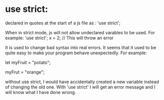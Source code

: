 # use strict: 
declared in quotes at the start of a js file as : 'use strict';

When in strict mode, js will not allow undeclared varables to be used. For example: 
 'use strict';
 x = 2;  // This will throw an error

 It is used to change bad syntax into real errors. It seems that it used to be quite easy to make your program behave unexpectedly. For example:

 let myFruit = "potato";

 myFrut = "orange";

 without use strict, I would have accidentally created a new variable instead of changing the old one. With 'use strict' I will get an error message and I will know what I have done wrong.

